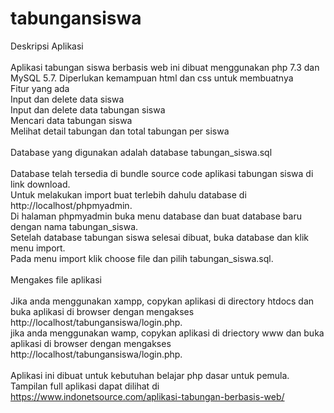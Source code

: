 # tabungansiswa
Deskripsi Aplikasi<br>
<br>
Aplikasi tabungan siswa berbasis web ini dibuat menggunakan php 7.3 dan MySQL 5.7. Diperlukan kemampuan html dan css untuk membuatnya
<br>
Fitur yang ada
<br>
Input dan delete data siswa </br>
Input dan delete data tabungan siswa<br>
Mencari data tabungan siswa</br>
Melihat detail tabungan dan total tabungan per siswa<br>
<br>
Database yang digunakan adalah database tabungan_siswa.sql<br>
<br>
Database telah tersedia di bundle source code aplikasi tabungan siswa di link download.<br>
Untuk melakukan import buat terlebih dahulu database di http://localhost/phpmyadmin.<br>
Di halaman phpmyadmin buka menu database dan buat database baru dengan nama tabungan_siswa.<br>
Setelah database tabungan siswa selesai dibuat, buka database dan klik menu import.<br>
Pada menu import klik choose file dan pilih tabungan_siswa.sql.<br>
<br>
Mengakes file aplikasi<br>
<br>
Jika anda menggunakan xampp, copykan aplikasi di directory htdocs dan buka aplikasi di browser dengan mengakses http://localhost/tabungansiswa/login.php.<br>
jika anda menggunakan wamp, copykan aplikasi di driectory www dan buka aplikasi di browser dengan mengakses http://localhost/tabungansiswa/login.php.<br>
<br>
Aplikasi ini dibuat untuk kebutuhan belajar php dasar untuk pemula.<br> Tampilan full aplikasi dapat dilihat di https://www.indonetsource.com/aplikasi-tabungan-berbasis-web/
